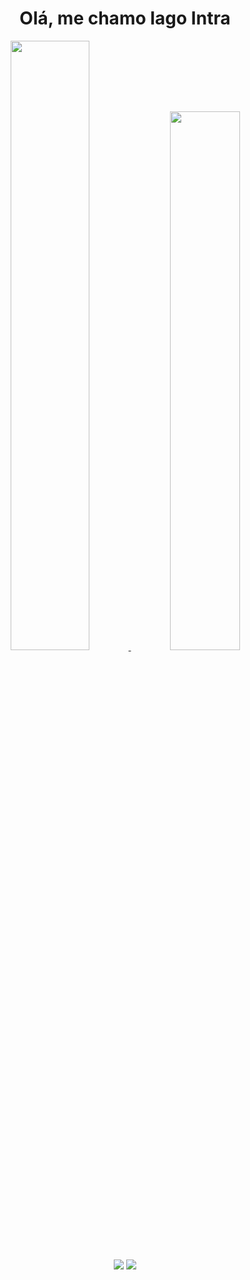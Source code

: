 <h1 align='center'>
  Olá, me chamo Iago Intra
</h1>

<div align="center">
  <a href="https://github.com/iagointra">
  <img width="50%" src="https://github-readme-stats.vercel.app/api?username=iagointra&show_icons=true&theme=algolia&include_all_commits=true&count_private=true"/>
  <img width="47%" src="https://github-readme-stats.vercel.app/api/top-langs/?username=iagointra&theme=algolia"/>
</div>

<div align="center">
  <a href ="mailto:iago2.vix@gmail.com"><img src="https://img.shields.io/badge/-Gmail-%23333?style=for-the-badge&logo=gmail&logoColor=white" target="_blank"></a>
  <a href="https://www.linkedin.com/in/iago-intra-mendonça-380802235/" target="_blank"><img src="https://img.shields.io/badge/-LinkedIn-%230077B5?style=for-the-badge&logo=linkedin&logoColor=white" target="_blank"></a>
</div>
